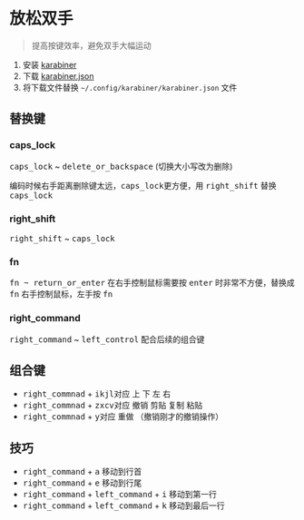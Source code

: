 # 放松双手

> 提高按键效率，避免双手大幅运动

1. 安装 [karabiner](https://pqrs.org/osx/karabiner/)
2. 下载 [karabiner.json](karabiner.json)
3. 将下载文件替换 `~/.config/karabiner/karabiner.json` 文件

## 替换键

### caps_lock

<kbd>caps_lock</kbd> ~ <kbd>delete_or_backspace</kbd> (切换大小写改为删除)

编码时候右手距离删除键太远，<kbd>caps_lock</kbd>更方便，用 <kbd>right_shift</kbd> 替换 <kbd>caps_lock</kbd>

### right_shift

<kbd>right_shift</kbd> ~ <kbd>caps_lock</kbd>

### fn

<kbd>fn<kbd> ~ </kbd>return_or_enter</kbd> 在右手控制鼠标需要按 <kbd>enter</kbd> 时非常不方便，替换成 <kbd>fn</kbd> 右手控制鼠标，左手按 <kbd>fn</kbd>

### right_command

<kbd>right_command</kbd> ~ <kbd>left_control</kbd> 配合后续的组合键

## 组合键

- <kbd>right_commnad</kbd> + <kbd>i</kbd><kbd>k</kbd><kbd>j</kbd><kbd>l</kbd>对应 上 下 左 右
- <kbd>right_commnad</kbd> + <kbd>z</kbd><kbd>x</kbd><kbd>c</kbd><kbd>v</kbd>对应 撤销 剪贴 复制 粘贴
- <kbd>right_commnad</kbd> + <kbd>y</kbd>对应 重做 （撤销刚才的撤销操作）


## 技巧

- <kbd>right_command</kbd> + <kbd>a</kbd> 移动到行首
- <kbd>right_command</kbd> + <kbd>e</kbd> 移动到行尾
- <kbd>right_command</kbd> + <kbd>left_command</kbd> + <kbd>i</kbd> 移动到第一行
- <kbd>right_command</kbd> + <kbd>left_command</kbd> + <kbd>k</kbd> 移动到最后一行

